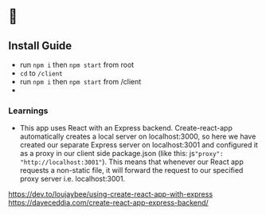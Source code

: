# :eggplant:

## Install Guide
- run `npm i` then `npm start` from root
- `cd` to `/client`
- run `npm i` then `npm start` from /client
- 
### Learnings

* This app uses React with an Express backend. Create-react-app automatically creates a local server on localhost:3000, so here we have created our separate Express server on localhost:3001 and configured it as a proxy in our client side package.json (like this: js`"proxy": "http://localhost:3001"`). This means that whenever our React app requests a non-static file, it will forward the request to our specified proxy server i.e. localhost:3001.

https://dev.to/loujaybee/using-create-react-app-with-express
https://daveceddia.com/create-react-app-express-backend/
